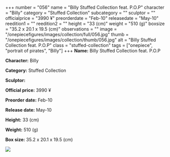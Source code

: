 +++
number = "056"
name = "Billy Stuffed Collection feat. P.O.P"
character = "Billy"
category = "Stuffed Collection"
subcategory = ""
sculptor = ""
officialprice = "3990 ¥"
preorderdate = "Feb-10"
releasedate = "May-10"
reedition1 = ""
reedition2 = ""
height = "33 (cm)"
weight = "510 (g)"
boxsize = "35.2 x 20.1 x 19.5 (cm)"
observations = ""
image = "/onepiecefigures/images/collection/full/056.jpg"
thumb = "/onepiecefigures/images/collection/thumb/056.jpg"
alt = "Billy Stuffed Collection feat. P.O.P"
class = "stuffed-collection"
tags = ["onepiece", "portrait of pirates",  "Billy"]
+++
**Name:** Billy Stuffed Collection feat. P.O.P

**Character:** Billy

**Category:** Stuffed Collection 

**Sculptor:** 

**Official price:** 3990 ¥

**Preorder date:** Feb-10

**Release date:** May-10

**Height:** 33 (cm)

**Weight:** 510 (g)

**Box size:** 35.2 x 20.1 x 19.5 (cm)

<img src="/onepiecefigures/images/collection/thumb/056.jpg">